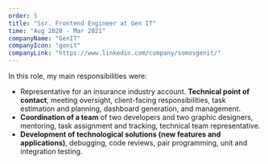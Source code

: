 ```yaml
---
order: 5
title: "Ssr. Frontend Engineer at Gen IT"
time: "Aug 2020 - Mar 2021"
companyName: "GenIT"
companyIcon: "genit"
companyLink: "https://www.linkedin.com/company/somosgenit/"
---
```


In this role, my main responsibilities were:

- Representative for an insurance industry account. **Technical point of contact**, meeting oversight, client-facing responsibilities, task estimation and planning, dashboard generation, and management.
- **Coordination of a team** of two developers and two graphic designers, mentoring, task assignment and tracking, technical team representative.
- **Development of technological solutions (new features and applications)**, debugging, code reviews, pair programming, unit and integration testing.
